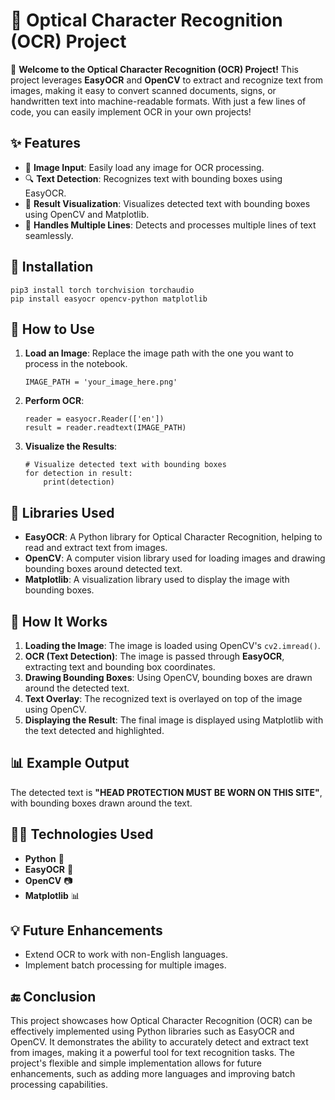 <!DOCTYPE html>
<html lang="en">
<head>
    <meta charset="UTF-8">
    <meta name="viewport" content="width=device-width, initial-scale=1.0">
</head>
<body>
    <h1>📜 Optical Character Recognition (OCR) Project</h1>
    <p>🚀 <strong>Welcome to the Optical Character Recognition (OCR) Project!</strong> This project leverages <strong>EasyOCR</strong> and <strong>OpenCV</strong> to extract and recognize text from images, making it easy to convert scanned documents, signs, or handwritten text into machine-readable formats. With just a few lines of code, you can easily implement OCR in your own projects!</p>
    <h2>✨ Features</h2>
    <ul>
        <li>📸 <strong>Image Input</strong>: Easily load any image for OCR processing.</li>
        <li>🔍 <strong>Text Detection</strong>: Recognizes text with bounding boxes using EasyOCR.</li>
        <li>🎨 <strong>Result Visualization</strong>: Visualizes detected text with bounding boxes using OpenCV and Matplotlib.</li>
        <li>📝 <strong>Handles Multiple Lines</strong>: Detects and processes multiple lines of text seamlessly.</li>
    </ul>
    <h2>🔧 Installation</h2>
    <pre><code>pip3 install torch torchvision torchaudio
pip install easyocr opencv-python matplotlib</code></pre>
    <h2>🚀 How to Use</h2>
    <ol>
        <li><strong>Load an Image</strong>: Replace the image path with the one you want to process in the notebook.
            <pre><code>IMAGE_PATH = 'your_image_here.png'</code></pre>
        </li>
        <li><strong>Perform OCR</strong>:
            <pre><code>reader = easyocr.Reader(['en'])
result = reader.readtext(IMAGE_PATH)</code></pre>
        </li>
        <li><strong>Visualize the Results</strong>:
            <pre><code># Visualize detected text with bounding boxes
for detection in result:
    print(detection)</code></pre>
        </li>
    </ol>
    <h2>📖 Libraries Used</h2>
    <ul>
        <li><strong>EasyOCR</strong>: A Python library for Optical Character Recognition, helping to read and extract text from images.</li>
        <li><strong>OpenCV</strong>: A computer vision library used for loading images and drawing bounding boxes around detected text.</li>
        <li><strong>Matplotlib</strong>: A visualization library used to display the image with bounding boxes.</li>
    </ul>
    <h2>🚀 How It Works</h2>
    <ol>
        <li><strong>Loading the Image</strong>: The image is loaded using OpenCV's <code>cv2.imread()</code>.</li>
        <li><strong>OCR (Text Detection)</strong>: The image is passed through <strong>EasyOCR</strong>, extracting text and bounding box coordinates.</li>
        <li><strong>Drawing Bounding Boxes</strong>: Using OpenCV, bounding boxes are drawn around the detected text.</li>
        <li><strong>Text Overlay</strong>: The recognized text is overlayed on top of the image using OpenCV.</li>
        <li><strong>Displaying the Result</strong>: The final image is displayed using Matplotlib with the text detected and highlighted.</li>
    </ol>
    <h2>📊 Example Output</h2>
    <p>The detected text is <strong>"HEAD PROTECTION MUST BE WORN ON THIS SITE"</strong>, with bounding boxes drawn around the text.</p>
    <h2>👨‍💻 Technologies Used</h2>
    <ul>
        <li><strong>Python</strong> 🐍</li>
        <li><strong>EasyOCR</strong> 📖</li>
        <li><strong>OpenCV</strong> 📷</li>
        <li><strong>Matplotlib</strong> 📊</li>
    </ul>
    <h2>💡 Future Enhancements</h2>
    <ul>
        <li>Extend OCR to work with non-English languages.</li>
        <li>Implement batch processing for multiple images.</li>
    </ul>
    <h2>🔚 Conclusion</h2>
    <p>This project showcases how Optical Character Recognition (OCR) can be effectively implemented using Python libraries such as EasyOCR and OpenCV. It demonstrates the ability to accurately detect and extract text from images, making it a powerful tool for text recognition tasks. The project's flexible and simple implementation allows for future enhancements, such as adding more languages and improving batch processing capabilities.</p>
</body>
</html>

